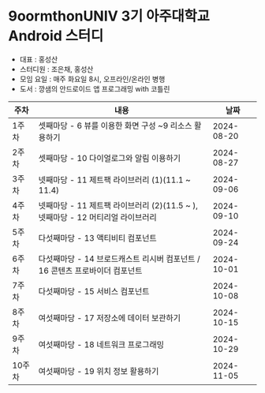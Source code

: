 # 9oormthonUNIV 3기 아주대학교 Android 스터디
- 대표 : 홍성산
- 스터디원 : 조은채, 홍성산
- 모임 요일 : 매주 화요일 8시, 오프라인/온라인 병행
- 도서 : 깡샘의 안드로이드 앱 프로그래밍 with 코틀린

|주차|내용|날짜|
|---|-------|---|
|1주차|셋째마당 - 6 뷰를 이용한 화면 구성 ~9 리소스 활용하기|2024-08-20|
|2주차|셋째마당 - 10 다이얼로그와 알림 이용하기|2024-08-27|
|3주차|넷째마당 - 11 제트팩 라이브러리 (1)(11.1 ~ 11.4)|2024-09-06|
|4주차|넷째마당 - 11 제트팩 라이브러리 (2)(11.5 ~ ), 넷째마당 - 12 머티리얼 라이브러리|2024-09-10|
|5주차|다섯째마당 - 13 액티비티 컴포넌트|2024-09-24|
|6주차|다섯째마당 - 14 브로드캐스트 리시버 컴포넌트 / 16 콘텐츠 프로바이더 컴포넌트|2024-10-01|
|7주차|다섯째마당 - 15 서비스 컴포넌트|2024-10-08|
|8주차|여섯째마당 - 17 저장소에 데이터 보관하기|2024-10-15|
|9주차|여섯째마당 - 18 네트워크 프로그래밍|2024-10-29|
|10주차|여섯째마당 - 19 위치 정보 활용하기|2024-11-05|
